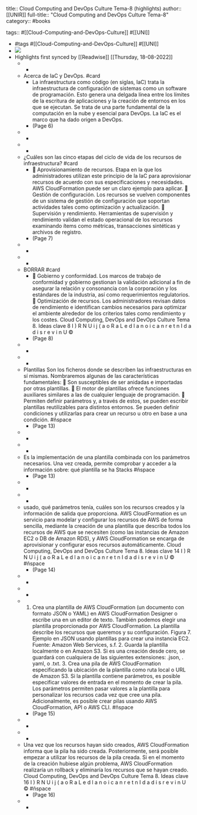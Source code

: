 title:: Cloud Computing and DevOps Culture Tema-8 (highlights)
author:: [[UNIR]]
full-title:: "Cloud Computing and DevOps Culture Tema-8"
category:: #books

tags:: #[[Cloud-Computing-and-DevOps-Culture]] #[[UNI]]

- #tags #[[Cloud-Computing-and-DevOps-Culture]] #[[UNI]]
- ![](https://readwise-assets.s3.amazonaws.com/media/uploaded_book_covers/profile_22942/9fe9ff3c-7718-4510-96c8-8e89dcd7233b.png)
- Highlights first synced by [[Readwise]] [[Thursday, 18-08-2022]]
	- -
	- Acerca de IaC y DevOps. #card
		- La infraestructura  como  código  (en  siglas,  IaC)  trata la infraestructura  de configuración  de  sistemas  como  un  software  de  programación.  Esto  genera  una delgada línea entre los límites de la escritura de aplicaciones y la creación de entornos en los que se ejecutan. Se trata de una parte fundamental de la computación en la nube y esencial para DevOps. La IaC es el marco que ha dado origen a DevOps.
		- (Page 6)
	- -
	- -
	- ¿Cuáles son las cinco etapas del ciclo de vida de los recursos de infraestructura? #card
		-   Aprovisionamiento de recursos. Etapa en la que los administradores utilizan este principio de la IaC para aprovisionar recursos de acuerdo con sus especificaciones y necesidades. AWS CloudFormation puede ser un claro ejemplo para aplicar.   Gestión de configuración. Los recursos se vuelven componentes de un sistema de gestión  de  configuración  que  soportan  actividades  tales  como  optimización  y actualización.   Supervisión y rendimiento. Herramientas de supervisión y rendimiento validan el estado  operacional  de los  recursos  examinando ítems  como  métricas, transacciones sintéticas y archivos de registro.
		- (Page 7)
	- -
	- -
	- BORRAR #card
		-   Gobierno  y  conformidad.  Los  marcos  de  trabajo  de  conformidad  y  gobierno gestionan la validación adicional a fin de asegurar la relación y consonancia con la corporación y los estándares de la industria, así como requerimientos regulatorios.   Optimización  de  recursos.  Los  administradores  revisan  datos  de  rendimiento  e identifican  cambios  necesarios  para  optimizar  el  ambiente  alrededor  de  los criterios tales como rendimiento y los costes. Cloud Computing, DevOps and DevOps Culture Tema 8. Ideas clave 8 I  ) R N U i j (  a o R a L  e d   l a n o i c a n r e t n I  d a d i s r e v i n U ©
		- (Page 8)
	- -
	- -
	- Plantillas Son los ficheros donde se describen las infraestructuras en sí mismas. Nombraremos algunas de las características fundamentales:   Son susceptibles de ser anidadas e importadas por otras plantillas.   El  motor  de  plantillas  ofrece  funciones  auxiliares  similares  a  las  de  cualquier lenguaje de programación.   Permiten  definir  parámetros  y,  a  través  de  estos,  se  pueden  escribir  plantillas reutilizables  para  distintos  entornos.  Se  pueden  definir  condiciones  y  utilizarlas para crear un recurso u otro en base a una condición. #ñspace
		- (Page 13)
	- -
	- -
	- Es la implementación de una plantilla combinada con los parámetros necesarios. Una vez creada, permite comprobar y acceder a la información sobre: qué plantilla se ha Stacks #ñspace
		- (Page 13)
	- -
	- -
	- usado,  qué  parámetros  tenía,  cuáles  son  los  recursos  creados  y  la  información  de salida que proporciona. AWS CloudFormation es un servicio para modelar y configurar los recursos de AWS de  forma  sencilla,  mediante  la  creación  de  una  plantilla  que  describa  todos  los recursos  de  AWS  que  se  necesiten  (como  las  instancias  de  Amazon  EC2  o  DB  de Amazon RDS), y AWS CloudFormation se encarga de aprovisionar y configurar esos recursos automáticamente. Cloud Computing, DevOps and DevOps Culture Tema 8. Ideas clave 14 I  ) R N U i j (  a o R a L  e d   l a n o i c a n r e t n I  d a d i s r e v i n U © #ñspace
		- (Page 14)
	- -
	- -
	- 1.  Crea una plantilla de AWS CloudFormation (un documento con formato JSON o YAML)  en  AWS  CloudFormation  Designer  o  escribe  una  en  un  editor  de  texto. También podemos elegir una plantilla proporcionada por AWS CloudFormation. La plantilla describe los recursos que queremos y su configuración. Figura 7. Ejemplo en JSON usando plantillas para crear una instancia EC2. Fuente: Amazon Web Services, s.f. 2.  Guarda la plantilla localmente o en Amazon S3. Si es una creación desde cero, se guardará con cualquiera de las siguientes extensiones: .json, . yaml, o .txt. 3.  Crea una pila de AWS CloudFormation especificando la ubicación de la plantilla como ruta local o URL de Amazon S3. Si la plantilla contiene parámetros, es posible especificar  valores  de  entrada  en  el  momento  de  crear  la  pila.  Los  parámetros permiten pasar valores a la plantilla para personalizar los recursos cada vez que cree una pila. Adicionalmente, es posible crear pilas usando AWS CloudFormation, API o AWS CLI. #ñspace
		- (Page 15)
	- -
	- -
	- Una vez que los recursos hayan sido creados, AWS CloudFormation informa que la pila ha sido creada. Posteriormente, será posible empezar a utilizar los recursos de la pila  creada.  Si  en  el  momento  de  la  creación  hubiese  algún  problema,  AWS CloudFormation realizaría un rollback y eliminaría los recursos que se hayan creado. Cloud Computing, DevOps and DevOps Culture Tema 8. Ideas clave 16 I  ) R N U i j (  a o R a L  e d   l a n o i c a n r e t n I  d a d i s r e v i n U © #ñspace
		- (Page 16)
	- -